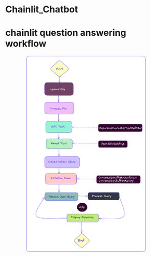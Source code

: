 # Chainlit_Chatbot

# chainlit question answering workflow
<p align="center">
  <img src="https://github.com/AIWalaBro/Chainlit_Chatbot/blob/main/chainlit_flowchart.png" width=75% height=75%>
</p>